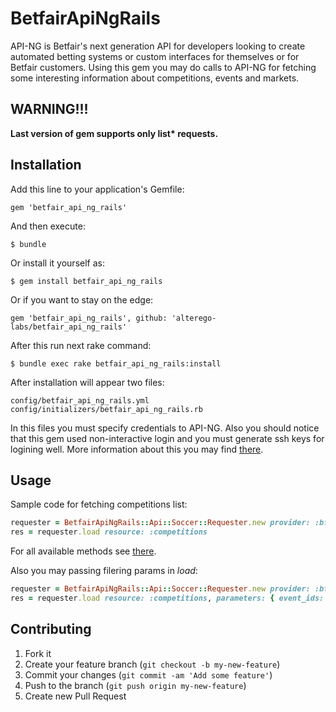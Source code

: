# BetfairApiNgRails

API-NG is Betfair's next generation API for developers looking to create automated betting systems or custom interfaces for themselves or for Betfair customers. Using this gem you may do calls to API-NG for fetching some interesting information about competitions, events and markets.

## WARNING!!!

__Last version of gem supports only list* requests.__

## Installation

Add this line to your application's Gemfile:

    gem 'betfair_api_ng_rails'

And then execute:

    $ bundle

Or install it yourself as:

    $ gem install betfair_api_ng_rails

Or if you want to stay on the edge:

    gem 'betfair_api_ng_rails', github: 'alterego-labs/betfair_api_ng_rails'

After this run next rake command:

    $ bundle exec rake betfair_api_ng_rails:install

After installation will appear two files:

```
config/betfair_api_ng_rails.yml
config/initializers/betfair_api_ng_rails.rb
```

In this files you must specify credentials to API-NG. Also you should notice that this gem used non-interactive login and you must generate ssh keys for logining well. More information about this you may find [there](https://api.developer.betfair.com/services/webapps/docs/display/1smk3cen4v3lu3yomq5qye0ni/Non-Interactive+%28bot%29+login).

## Usage

Sample code for fetching competitions list:

```ruby
requester = BetfairApiNgRails::Api::Soccer::Requester.new provider: :bf
res = requester.load resource: :competitions
```

For all available methods see [there](https://api.developer.betfair.com/services/webapps/docs/display/1smk3cen4v3lu3yomq5qye0ni/Betting+Operations).

Also you may passing filering params in _load_:

```ruby
requester = BetfairApiNgRails::Api::Soccer::Requester.new provider: :bf
res = requester.load resource: :competitions, parameters: { event_ids: [1, 2] }
```

## Contributing

1. Fork it
2. Create your feature branch (`git checkout -b my-new-feature`)
3. Commit your changes (`git commit -am 'Add some feature'`)
4. Push to the branch (`git push origin my-new-feature`)
5. Create new Pull Request
